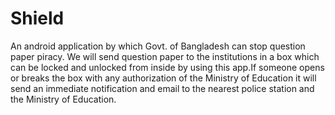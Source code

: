 # Shield
An android application by which Govt. of Bangladesh can stop question paper piracy. We will send question paper to the institutions in a box which can be locked and unlocked from inside by using this app.If someone opens or breaks the box with any authorization of the Ministry of Education it will send an immediate notification and email to the nearest police station and the Ministry of Education.
